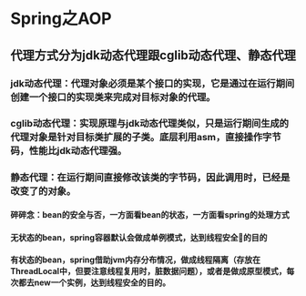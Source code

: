 #  Spring之AOP
##  代理方式分为jdk动态代理跟cglib动态代理、静态代理
### jdk动态代理：代理对象必须是某个接口的实现，它是通过在运行期间创建一个接口的实现类来完成对目标对象的代理。
### cglib动态代理：实现原理与jdk动态代理类似，只是运行期间生成的代理对象是针对目标类扩展的子类。底层利用asm，直接操作字节码，性能比jdk动态代理强。
### 静态代理：在运行期间直接修改该类的字节码，因此调用时，已经是改变了的对象。
#### 碎碎念：bean的安全与否，一方面看bean的状态，一方面看spring的处理方式
#### 无状态的bean，spring容器默认会做成单例模式，达到线程安全🔐的目的
#### 有状态的bean，spring借助jvm内存分布情况，做成线程隔离（存放在ThreadLocal中，但要注意线程复用时，脏数据问题），或者是做成原型模式，每次都去new一个实例，达到线程安全的目的。